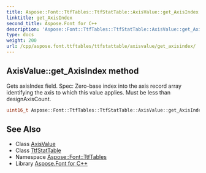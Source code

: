 ```yaml
---
title: Aspose::Font::TtfTables::TtfStatTable::AxisValue::get_AxisIndex method
linktitle: get_AxisIndex
second_title: Aspose.Font for C++
description: 'Aspose::Font::TtfTables::TtfStatTable::AxisValue::get_AxisIndex method. Gets axisIndex field. Spec: Zero-base index into the axis record array identifying the axis to which this value applies. Must be less than designAxisCount in C++.'
type: docs
weight: 200
url: /cpp/aspose.font.ttftables/ttfstattable/axisvalue/get_axisindex/
---
```

## AxisValue::get_AxisIndex method


Gets axisIndex field. Spec: Zero-base index into the axis record array identifying the axis to which this value applies. Must be less than designAxisCount.

```cpp
uint16_t Aspose::Font::TtfTables::TtfStatTable::AxisValue::get_AxisIndex() const
```

## See Also

* Class [AxisValue](../)
* Class [TtfStatTable](../../)
* Namespace [Aspose::Font::TtfTables](../../../)
* Library [Aspose.Font for C++](../../../../)
